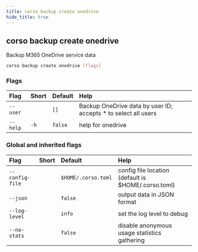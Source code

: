 ```yaml
---
title: corso backup create onedrive
hide_title: true
---
```

## corso backup create onedrive

Backup M365 OneDrive service data

```bash
corso backup create onedrive [flags]
```

### Flags

|Flag|Short|Default|Help|
|:----|:-----|:-------|:----|
|`--user`||`[]`|Backup OneDrive data by user ID; accepts * to select all users|
|`--help`|`-h`|`false`|help for onedrive|

### Global and inherited flags

|Flag|Short|Default|Help|
|:----|:-----|:-------|:----|
|`--config-file`||`$HOME/.corso.toml`|config file location (default is $HOME/.corso.toml)|
|`--json`||`false`|output data in JSON format|
|`--log-level`||`info`|set the log level to debug|info|warn|error|
|`--no-stats`||`false`|disable anonymous usage statistics gathering|
